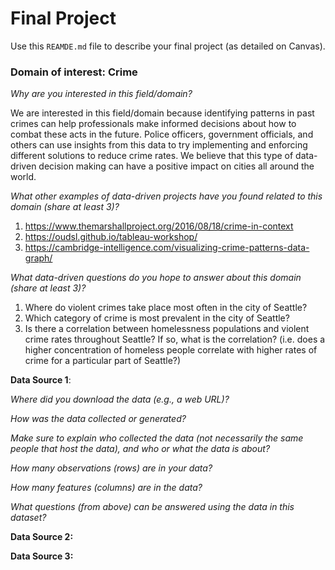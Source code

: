 # Final Project
Use this `REAMDE.md` file to describe your final project (as detailed on Canvas).

### **Domain of interest: Crime**

_Why are you interested in this field/domain?_

We are interested in this field/domain because identifying patterns in past crimes can help professionals make informed decisions about how to combat these acts in the future. Police officers, government officials, and others can use insights from this data to try implementing and enforcing different solutions to reduce crime rates. We believe that this type of data-driven decision making can have a positive impact on cities all around the world.  

_What other examples of data-driven projects have you found related to this domain (share at least 3)?_

1. https://www.themarshallproject.org/2016/08/18/crime-in-context
2. https://oudsl.github.io/tableau-workshop/
3. https://cambridge-intelligence.com/visualizing-crime-patterns-data-graph/

_What data-driven questions do you hope to answer about this domain (share at least 3)?_

1. Where do violent crimes take place most often in the city of Seattle?
2. Which category of crime is most prevalent in the city of Seattle?
3. Is there a correlation between homelessness populations and violent crime rates throughout Seattle? If so, what is the correlation? (i.e. does a higher concentration of homeless people correlate with higher rates of crime for a particular part of Seattle?)

**Data Source 1**:

_Where did you download the data (e.g., a web URL)?_

_How was the data collected or generated?_

_Make sure to explain who collected the data (not necessarily the same people that host the data), and who or what the data is about?_

_How many observations (rows) are in your data?_

_How many features (columns) are in the data?_

_What questions (from above) can be answered using the data in this dataset?_

**Data Source 2:**


**Data Source 3:**



